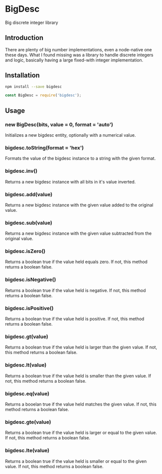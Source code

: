 # BigDesc

Big discrete integer library

## Introduction

There are plenty of big number implementations, even a node-native one these
days. What I found missing was a library to handle discrete integers and logic,
basically having a large fixed-with integer implementation.

## Installation

```sh
npm install --save bigdesc
```

```js
const BigDesc = require('bigdesc');
```

## Usage

### new BigDesc(bits, value = 0, format = 'auto')

Initializes a new bigdesc entity, optionally with a numerical value.

### bigdesc.toString(format = 'hex')

Formats the value of the bigdesc instance to a string with the given format.

### bigdesc.inv()

Returns a new bigdesc instance with all bits in it's value inverted.

### bigdesc.add(value)

Returns a new bigdesc instance with the given value added to the original value.

### bigdesc.sub(value)

Returns a new bigdesc instance with the given value subtracted from the original value.

### bigdesc.isZero()

Returns a boolean true if the value held equals zero.
If not, this method returns a boolean false.

### bigdesc.isNegative()

Returns a boolean true if the value held is negative.
If not, this method returns a boolean false.

### bigdesc.isPositive()

Returns a boolean true if the value held is positive.
If not, this method returns a boolean false.

### bigdesc.gt(value)

Returns a boolean true if the value held is larger than the given value.
If not, this method returns a boolean false.

### bigdesc.lt(value)

Returns a boolean true if the value held is smaller than the given value.
If not, this method returns a boolean false.

### bigdesc.eq(value)

Returns a booelan true if the value held matches the given value.
If not, this method returns a boolean false.

### bigdesc.gte(value)

Returns a boolean true if the value held is larger or equal to the given value.
If not, this method returns a boolean false.

### bigdesc.lte(value)

Returns a boolean true if the value held is smaller or equal to the given value.
If not, this method returns a boolean false.
